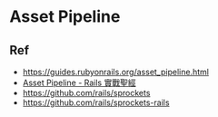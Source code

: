 # Asset Pipeline



## Ref


* <https://guides.rubyonrails.org/asset_pipeline.html>
* [Asset Pipeline - Rails 實戰聖經](https://ihower.tw/rails/assets-pipeline.html)
* <https://github.com/rails/sprockets>
* <https://github.com/rails/sprockets-rails>